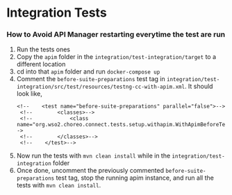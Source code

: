 # Integration Tests

### How to Avoid API Manager restarting everytime the test are run

1. Run the tests ones
2. Copy the `apim` folder in the `integration/test-integration/target` to a different location
3. cd into that `apim` folder and run `docker-compose up`
4. Comment the `before-suite-preparations` test tag in `integration/test-integration/src/test/resources/testng-cc-with-apim.xml`. 
   It should look like,
   ```
   <!--    <test name="before-suite-preparations" parallel="false">-->
    <!--        <classes>-->
    <!--            <class name="org.wso2.choreo.connect.tests.setup.withapim.WithApimBeforeTestSuite"/>-->
    <!--        </classes>-->
    <!--    </test>-->

   ```
5. Now run the tests with `mvn clean install` while in the `integration/test-integration` folder
6. Once done, uncomment the previously commented `before-suite-preparations` test tag, stop the running apim instance, 
   and run all the tests with `mvn clean install`.